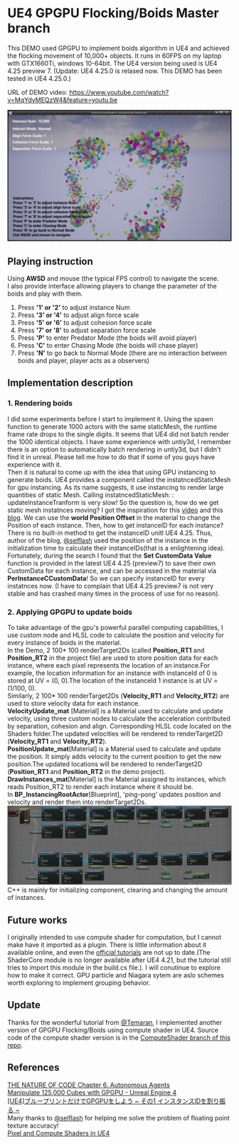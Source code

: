 # UE4 GPGPU Flocking/Boids Master branch

This DEMO used GPGPU to implement boids algorithm in UE4 and achieved the flocking movement of 10,000+ objects. It runs in 60FPS on my laptop with GTX1660Ti, windows 10-64bit. The UE4 version being used is UE4 4.25 preview 7. (Update: 
UE4 4.25.0 is relased now. This DEMO has been tested in UE4 4.25.0.)   

URL of DEMO video: https://www.youtube.com/watch?v=MqYdyMEQzW4&feature=youtu.be   

![DemoScreenShot](Image/DemoScreenShot.png)

## Playing instruction
Using **AWSD** and mouse (the typical FPS control) to navigate the scene.   
I also provide interface allowing players to change the parameter of the boids and play with them.
1. Press **'1' or '2'** to adjust instance Num
2. Press **'3' or '4'** to adjust align force scale
3. Press **'5' or '6'** to adjust cohesion force scale
4. Press **'7' or '8'** to adjust separation force scale
5. Press **'P'** to enter Predator Mode (the boids will avoid player)
6. Press **'C'** to enter Chasing Mode (the boids will chase player)
7. Press **'N'** to go back to Normal Mode (there are no interaction between boids and player, player acts as a observers)


## Implementation description
### 1.	Rendering boids
I did some experiments before I start to implement it. Using the spawn function to generate 1000 actors with the same staticMesh, the runtime frame rate drops to the single digits. It seems that UE4 did not batch render the 1000 identical objects. I have some experience with untiy3d, I remember there is an option to automatically batch rendering in untiy3d, but I didn't find it in unreal. Please tell me how to do that if some of you guys have experience with it.   
Then it is natural to come up with the idea that using GPU instancing to generate boids. UE4 provides a component called the instatncedStaticMesh for gpu instancing. As its name suggests, it use instancing to render large quantities of static Mesh. Calling instatncedStaticMesh: : updateInstanceTranform is very slow! So the question is, how do we get static mesh instatnces moving? I got the inspiration for this [video](https://www.youtube.com/watch?v=LQBgJBC0jhE) and this [blog](https://qiita.com/selflash/items/c937308299d93340f7c7). We can use the **world Position Offset** in the material to change the Position of each instance. Then, how to get instanceID for each instance? There is no built-in method to get the instanceID unitl UE4 4.25. Thus, author of the blog, [@selflash](https://github.com/selflash) used the position of the instance in the initialization time to calculate their instanceIDs(that is a enlightening idea).  Fortunately, during the search I found that the **Set CustomData Value** function is provided in the latest UE4 4.25 (preview7) to save their own CustomData for each instance, and can be accessed in the material via **PerInstanceCCustomData**! So we can specify instanceID for every instatnces now. (I have to complain that UE4 4.25 preview7 is not very stable and has crashed many times in the process of use for no reason).
### 2.	Applying GPGPU to update boids
To take advantage of the gpu's powerful parallel computing capabilities, I  use custom node and HLSL code to calculate the position and velocity for every instance of boids in the material.  
In the Demo, 2 100* 100 renderTarget2Ds (called **Position_RT1** and **Position_RT2** in the project file) are used to store position data for each instance, where each pixel represents the location of an instance.For example, the location information for an instance with instanceId of 0 is stored at UV = (0, 0).The location of the instanceId 1 instance is at UV = (1/100, 0).   
Similarly, 2 100* 100 renderTarget2Ds (**Velocity_RT1** and **Velocity_RT2**) are used to store velocity data for each instance.  
**VelocityUpdate_mat** [Material] is a Material used to calculate and update velocity, using three  custom nodes to calculate the acceleration contributed by separation, cohesion and align. Corresponding HLSL code located on the Shaders folder.The updated velocities will be rendered to renderTarget2D (**Velocity_RT1** and **Velocity_RT2**).   
**PositionUpdate_mat**[Material] is a Material used to calculate and update the position. It simply adds velocity to the current position to get the new position.The updated locations will be rendered to renderTarget2D (**Position_RT1** and **Position_RT2** in the demo project).   
**DrawInstances_mat**[Material] is the Material assigned to instances, which reads Position_RT2 to render each instance where it should be.   
In **BP_InstancingRootActor**[Blueprint], 'ping-pong' updates position and velocity and render them into renderTarget2Ds.
![BP](Image/BP.png)   
C++ is mainly for initializing component, clearing and changing the amount of instances.

## Future works
I originally intended to use compute shader for computation, but I cannot make have it imported as a plugin. There is little information about it available online, and even the [official tutorials](https://docs.unrealengine.com/en-US/Programming/Rendering/ShaderInPlugin/QuickStart/index.html) are not up to date.(The ShaderCore module is no longer available after UE4 4.21, but the tutorial still tries to import this module in the build.cs file.). I will conutinue to explore how to make it correct.
GPU particle and Niagara sytem are aslo schemes worth exploring to implement grouping behavior.    
## Update   
Thanks for the wonderful tutorial from [@Temaran](https://github.com/Temaran), I implemented another version of GPGPU Flocking/Boids using compute shader in UE4. Source code of the compute shader version is in the [ComputeShader branch of this repo](https://github.com/aceyan/UE4_GPGPU_flocking/tree/ComputeShader).

## References
[THE NATURE OF CODE Chapter 6. Autonomous Agents](https://natureofcode.com/book/chapter-6-autonomous-agents/)   
[Manipulate 125,000 Cubes with GPGPU - Unreal Engine 4](https://www.youtube.com/watch?v=LQBgJBC0jhE)   
[[UE4]ブループリントだけでGPGPUをしよう ~ その1 インスタンスIDを割り振る ~](https://qiita.com/selflash/items/c937308299d93340f7c7)   
Many thanks to [@selflash](https://github.com/selflash) for helping me solve the problem of floating point texture accuracy!   
[Pixel and Compute Shaders in UE4](https://forums.unrealengine.com/development-discussion/c-gameplay-programming/29352-tutorial-pixel-and-compute-shaders-in-ue4)
